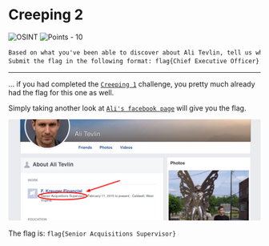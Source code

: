 # Creeping 2

![OSINT](https://img.shields.io/badge/OSINT--00ffd4?style=for-the-badge) ![Points - 10](https://img.shields.io/badge/Points-10-9cf?style=for-the-badge)

```txt
Based on what you've been able to discover about Ali Tevlin, tell us what his position is at his current company.
Submit the flag in the following format: flag{Chief Executive Officer}
```

---

... if you had completed the [`Creeping 1`](../Creeping%201/README.md) challenge, you pretty much already had the flag for this one as well.

Simply taking another look at [`Ali's facebook page`](https://www.facebook.com/ali.tevlin.5) will give you the flag.

![facebook](./facebook.png)

The flag is: `flag{Senior Acquisitions Supervisor}`
